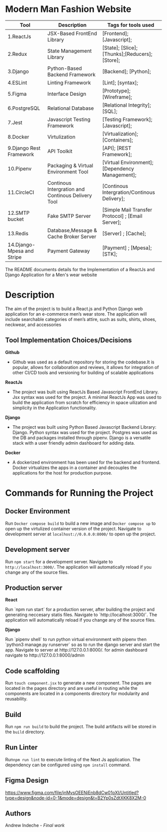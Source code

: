 # Modern Man Fashion Website

|Tool                | Description                    | Tags for tools used                                                                                               |
| ------------------- | ------------------------------ | ---------------------------------------------------------------------------------------------------- |
| 1.ReactJs| JSX-Based FrontEnd Library|[Frontend]; [Javascript];|
| 2.Redux| State Management Library|[State]; [Slice]; [Thunks];[Reducers];[Store];|
| 3.Django| Python-Based Backend Framework|[Backend]; [Python];|
| 4.ESLint| Linting Framework| [Lint]; [syntax];|
| 5.Figma| Interface Design| [Prototype]; [Wireframe];|
| 6.PostgreSQL| Relational Database| [Relational Integrity]; [SQL];|
| 7.Jest| Javascript Testing Framework| [Testing Framework]; [Javascript];|
| 8.Docker| Virtulization| [Virtualization]; [Containers];|
| 9.Django Rest Framework| API Toolkit| [API]; [REST Framework];|
| 10.Pipenv| Packaging & Virtual Environment Tool| [Virtual Environment]; [Dependency Management];|
| 11.CircleCI|Continous Intergration and Continous Delivery Tool| [Continous Intergration/Continous Delivery];|
| 12.SMTP bucket|Fake SMTP Server| [Simple Mail Transfer Protocol] ; [Email Server];|
| 13.Redis|Database,Message & Cache Broker Server| [Server] ; [Cache];|
| 14.Django-Mpesa and Stripe |Payment Gateway| [Payment] ; [Mpesa]; [STK];|

<p>The README documents details for the Implementation of a ReactJs and Django Application for a Men's wear website</p>

## <h1> Description</h1>
<p>The aim of the project is to build a React.js and Python Django web application for an e-commerce men’s wear store. The application will include searchable categories of men’s attire, such as suits, shirts, shoes, neckwear, and accessories</p>

## Tool Implementation Choices/Decisions
<p><b>Github</b></p>
<ul>
<li>Github was used as a default repository for storing the codebase.It is popular, allows for collaboration and reviews, it allows for integration of other CI/CD tools and versioning for building of scalable applications</li>
</ul>
<p><b>ReactJs</b></p>
<ul>
<li>The project was built using ReactJs Based Javascript FrontEnd Library. Jsx syntax was used for the project. A minimal ReactJs App was used to build the application from scratch for efficiency in space uilization and simplicity in the Application functionality.
</ul>
<p><b>Django</b></p>
<ul>
<li>The project was built using Python Based Javascript Backend Library: Django. Python syntax was used for the project. Postgres was used as the DB and packages installed through pipenv. Django is a versatile stack with a user friendly admin dashboard for adding data.
</ul>
<p><b>Docker</b></p>
<ul>
<li>A dockerized environment has been used for the backend and frontend. Docker virtualizes the apps in a container and decouples the applications for the host for production purpose.
</ul>
</ul>

## <h1> Commands for Running the Project</h1>
## Docker Environment
Run `Docker compose build` to build a new image and `Docker compose up`  to open up the virtulized container version of the project. Navigate to  development server at `localhost://0.0.0.0:8000/` to open up the project.

## Development server
Run `npm start` for a development server. Navigate to `http://localhost:3000/`. The application will automatically reload if you change any of the source files.

## Production server
<p><b>React</b></p>
Run `npm run start` for a production server, after building the project and generating neccesary statis files. Navigate to `http://localhost:3000/`. The application will automatically reload if you change any of the source files.

<p><b>Django</b></p>
Run `pipenv shell` to run python virtual environment with pipenv then `python3 manage.py runserver` so as to run the django server and start the app. Navigate to server at http://127.0.0.1:8000/. for admin dashboard navigate to http://127.0.0.1:8000/admin

## Code scaffolding

Run `touch component.jsx` to generate a new component. The pages are located in the pages directory and are useful in routing while the components are located in a components directory for modularity and reusability.

## Build

Run `npm run build` to build the project. The build artifacts will be stored in the `build` directory.

## Run Linter

Run`npm run lint` to execute linting of the Next Js application. The dependency can be configured using `npm install` command.

## Figma Design

https://www.figma.com/file/jnMvsOEENiEnb8dCw01oXI/Untitled?type=design&node-id=0-1&mode=design&t=B2Yp0sZdtXKK8X2M-0


## Authors

Andrew Indeche - *Final work*